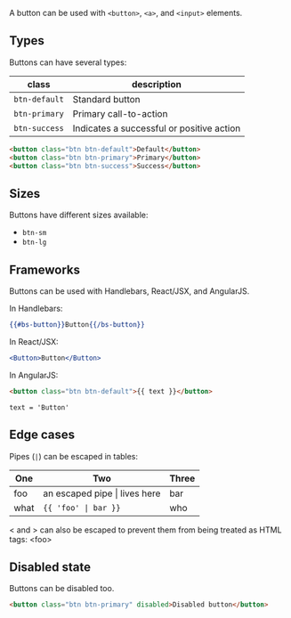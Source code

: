 
A button can be used with `<button>`, `<a>`, and `<input>` elements.


Types
-----
Buttons can have several types:

class | description
--- | ---
`btn-default` | Standard button
`btn-primary` | Primary call-to-action
`btn-success` | Indicates a successful or positive action

<example name="types"></example>
```html
<button class="btn btn-default">Default</button>
<button class="btn btn-primary">Primary</button>
<button class="btn btn-success">Success</button>
```


Sizes
-----
Buttons have different sizes available:
- `btn-sm`
- `btn-lg`

<example name="sizes"></example>


Frameworks
----------
Buttons can be used with Handlebars, React/JSX, and AngularJS.

In Handlebars:
<example name="handlebars-button"></example>
```handlebars
{{#bs-button}}Button{{/bs-button}}
```

In React/JSX:
<example name="react-button"></example>
```jsx
<Button>Button</Button>
```

In AngularJS:
<example name="angular-button"></example>
```html
<button class="btn btn-default">{{ text }}</button>
```
```angularjs
text = 'Button'
```


Edge cases
----------
Pipes (`|`) can be escaped in tables:

One | Two | Three
--- | --- | ---
foo | an escaped pipe \| lives here | bar
what | `{{ 'foo' \| bar }}` | who

< and > can also be escaped to prevent them from being treated as HTML tags: \<foo\>


Disabled state
--------------
Buttons can be disabled too.

<example name="disabled"></example>
```html
<button class="btn btn-primary" disabled>Disabled button</button>
```
